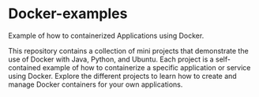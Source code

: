 # Docker-examples
Example of how to containerized Applications using Docker.

This repository contains a collection of mini projects that demonstrate the use of Docker with Java, Python, and Ubuntu. Each project is a self-contained example of how to containerize a specific application or service using Docker. Explore the different projects to learn how to create and manage Docker containers for your own applications.
